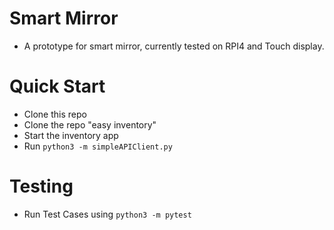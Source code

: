# Smart Mirror
- A prototype for smart mirror, currently tested on RPI4 and Touch display.


# Quick Start
- Clone this repo
- Clone the repo "easy inventory"
- Start the inventory app
- Run `python3 -m simpleAPIClient.py`

# Testing

- Run Test Cases using `python3 -m pytest` 
